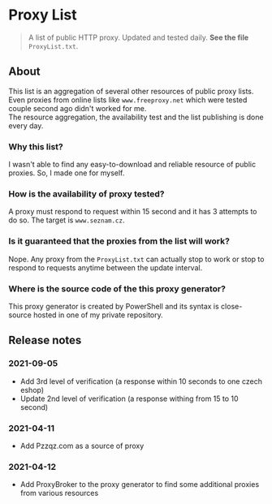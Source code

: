 # Proxy List

> A list of public HTTP proxy. Updated and tested daily. **See the file** `ProxyList.txt`.

## About

This list is an aggregation of several other resources of public proxy lists. Even proxies from online lists like `www.freeproxy.net` which were tested couple second ago didn't worked for me.  
The resource aggregation, the availability test and the list publishing is done every day.

### Why this list?

I wasn't able to find any easy-to-download and reliable resource of public proxies. So, I made one for myself.

### How is the availability of proxy tested?

A proxy must respond to request within 15 second and it has 3 attempts to do so. The target is `www.seznam.cz`.

### Is it guaranteed that the proxies from the list will work?

Nope. Any proxy from the `ProxyList.txt` can actually stop to work or stop to respond to requests anytime between the update interval.

### Where is the source code of the this proxy generator?

This proxy generator is created by PowerShell and its syntax is close-source hosted in one of my private repository.

## Release notes

### 2021-09-05

* Add 3rd level of verification (a response within 10 seconds to one czech eshop)
* Update 2nd level of verification (a response withing from 15 to 10 second)

### 2021-04-11

* Add Pzzqz.com as a source of proxy

### 2021-04-12

* Add ProxyBroker to the proxy generator to find some additional proxies from various resources
